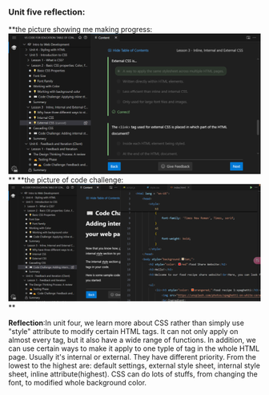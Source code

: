 ### **Unit five reflection:**

**the picture showing me making progress:![alt text](image.png) **
**the picture of code challenge:![alt text](image-1.png) **

**Reflection**:In unit four, we learn more about CSS rather than simply use "style" attribute to modify certain HTML tags. It can not only apply on almost every tag, but it also have a wide range of functions. In addition, we can use certain ways to make it apply to one typle of tag in the whole HTML page. Usually it's internal or external. They have different priority. From the lowest to the highest are: default settings, external style sheet, internal style sheet, inline attribute(highest).
CSS can do lots of stuffs, from changing the font, to modified whole background color.